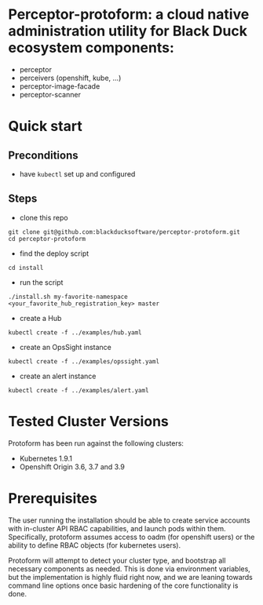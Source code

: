 # Perceptor-protoform: a cloud native administration utility for Black Duck ecosystem components:

- perceptor
- perceivers (openshift, kube, ...)
- perceptor-image-facade
- perceptor-scanner

# Quick start

## Preconditions

 - have `kubectl` set up and configured

## Steps

 - clone this repo

```
git clone git@github.com:blackducksoftware/perceptor-protoform.git
cd perceptor-protoform
```

 - find the deploy script

```
cd install
```

 - run the script

```
./install.sh my-favorite-namespace <your_favorite_hub_registration_key> master
```

 - create a Hub

```
kubectl create -f ../examples/hub.yaml
```

 - create an OpsSight instance

```
kubectl create -f ../examples/opssight.yaml
```

 - create an alert instance

```
kubectl create -f ../examples/alert.yaml
```

# Tested Cluster Versions

Protoform has been run against the following clusters:

- Kubernetes 1.9.1
- Openshift Origin 3.6, 3.7 and 3.9

# Prerequisites

The user running the installation should be able to create service accounts with in-cluster API RBAC capabilities, and launch pods within them.  Specifically, protoform assumes access to oadm (for openshift users) or the ability to define RBAC objects (for kubernetes users).  

Protoform will attempt to detect your cluster type, and bootstrap all necessary components as needed.  This is done via environment variables, but the implementation is highly fluid right now, and we are leaning towards command line options once basic hardening of the core functionality is done.
